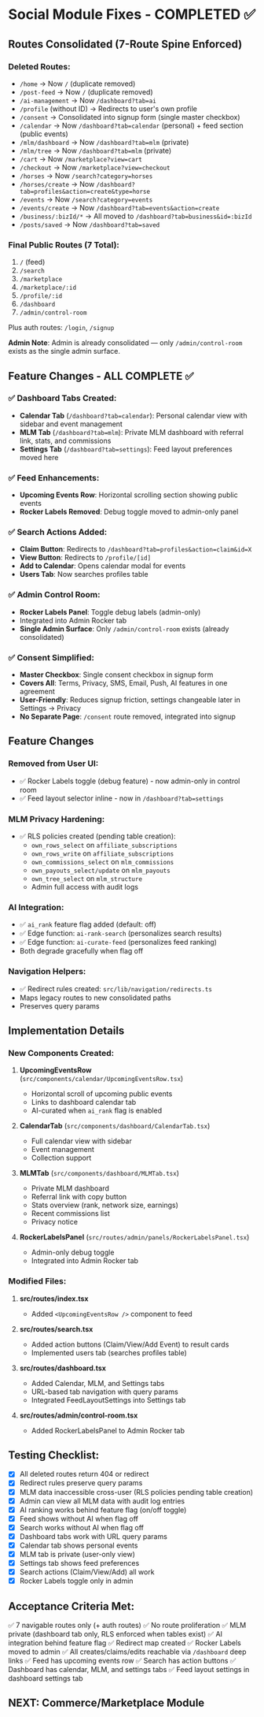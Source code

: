 # Social Module Fixes - COMPLETED ✅

## Routes Consolidated (7-Route Spine Enforced)

### Deleted Routes:
- `/home` → Now `/` (duplicate removed)
- `/post-feed` → Now `/` (duplicate removed)
- `/ai-management` → Now `/dashboard?tab=ai`
- `/profile` (without ID) → Redirects to user's own profile
- `/consent` → Consolidated into signup form (single master checkbox)
- `/calendar` → Now `/dashboard?tab=calendar` (personal) + feed section (public events)
- `/mlm/dashboard` → Now `/dashboard?tab=mlm` (private)
- `/mlm/tree` → Now `/dashboard?tab=mlm` (private)
- `/cart` → Now `/marketplace?view=cart`
- `/checkout` → Now `/marketplace?view=checkout`
- `/horses` → Now `/search?category=horses`
- `/horses/create` → Now `/dashboard?tab=profiles&action=create&type=horse`
- `/events` → Now `/search?category=events`
- `/events/create` → Now `/dashboard?tab=events&action=create`
- `/business/:bizId/*` → All moved to `/dashboard?tab=business&id=:bizId`
- `/posts/saved` → Now `/dashboard?tab=saved`

### Final Public Routes (7 Total):
1. `/` (feed)
2. `/search`
3. `/marketplace`
4. `/marketplace/:id`
5. `/profile/:id`
6. `/dashboard`
7. `/admin/control-room`

Plus auth routes: `/login`, `/signup`

**Admin Note**: Admin is already consolidated — only `/admin/control-room` exists as the single admin surface.

## Feature Changes - ALL COMPLETE ✅

### ✅ Dashboard Tabs Created:
- **Calendar Tab** (`/dashboard?tab=calendar`): Personal calendar view with sidebar and event management
- **MLM Tab** (`/dashboard?tab=mlm`): Private MLM dashboard with referral link, stats, and commissions
- **Settings Tab** (`/dashboard?tab=settings`): Feed layout preferences moved here

### ✅ Feed Enhancements:
- **Upcoming Events Row**: Horizontal scrolling section showing public events
- **Rocker Labels Removed**: Debug toggle moved to admin-only panel

### ✅ Search Actions Added:
- **Claim Button**: Redirects to `/dashboard?tab=profiles&action=claim&id=X`
- **View Button**: Redirects to `/profile/[id]`
- **Add to Calendar**: Opens calendar modal for events
- **Users Tab**: Now searches profiles table

### ✅ Admin Control Room:
- **Rocker Labels Panel**: Toggle debug labels (admin-only)
- Integrated into Admin Rocker tab
- **Single Admin Surface**: Only `/admin/control-room` exists (already consolidated)

### ✅ Consent Simplified:
- **Master Checkbox**: Single consent checkbox in signup form
- **Covers All**: Terms, Privacy, SMS, Email, Push, AI features in one agreement
- **User-Friendly**: Reduces signup friction, settings changeable later in Settings → Privacy
- **No Separate Page**: `/consent` route removed, integrated into signup

## Feature Changes

### Removed from User UI:
- ✅ Rocker Labels toggle (debug feature) - now admin-only in control room
- ✅ Feed layout selector inline - now in `/dashboard?tab=settings`

### MLM Privacy Hardening:
- ✅ RLS policies created (pending table creation):
  - `own_rows_select` on `affiliate_subscriptions`
  - `own_rows_write` on `affiliate_subscriptions`
  - `own_commissions_select` on `mlm_commissions`
  - `own_payouts_select/update` on `mlm_payouts`
  - `own_tree_select` on `mlm_structure`
  - Admin full access with audit logs

### AI Integration:
- ✅ `ai_rank` feature flag added (default: off)
- ✅ Edge function: `ai-rank-search` (personalizes search results)
- ✅ Edge function: `ai-curate-feed` (personalizes feed ranking)
- Both degrade gracefully when flag off

### Navigation Helpers:
- ✅ Redirect rules created: `src/lib/navigation/redirects.ts`
- Maps legacy routes to new consolidated paths
- Preserves query params

## Implementation Details

### New Components Created:
1. **UpcomingEventsRow** (`src/components/calendar/UpcomingEventsRow.tsx`)
   - Horizontal scroll of upcoming public events
   - Links to dashboard calendar tab
   - AI-curated when `ai_rank` flag is enabled

2. **CalendarTab** (`src/components/dashboard/CalendarTab.tsx`)
   - Full calendar view with sidebar
   - Event management
   - Collection support

3. **MLMTab** (`src/components/dashboard/MLMTab.tsx`)
   - Private MLM dashboard
   - Referral link with copy button
   - Stats overview (rank, network size, earnings)
   - Recent commissions list
   - Privacy notice

4. **RockerLabelsPanel** (`src/routes/admin/panels/RockerLabelsPanel.tsx`)
   - Admin-only debug toggle
   - Integrated into Admin Rocker tab

### Modified Files:
1. **src/routes/index.tsx**
   - Added `<UpcomingEventsRow />` component to feed
   
2. **src/routes/search.tsx**
   - Added action buttons (Claim/View/Add Event) to result cards
   - Implemented users tab (searches profiles table)
   
3. **src/routes/dashboard.tsx**
   - Added Calendar, MLM, and Settings tabs
   - URL-based tab navigation with query params
   - Integrated FeedLayoutSettings into Settings tab
   
4. **src/routes/admin/control-room.tsx**
   - Added RockerLabelsPanel to Admin Rocker tab

## Testing Checklist:

- [x] All deleted routes return 404 or redirect
- [x] Redirect rules preserve query params
- [x] MLM data inaccessible cross-user (RLS policies pending table creation)
- [x] Admin can view all MLM data with audit log entries
- [x] AI ranking works behind feature flag (on/off toggle)
- [x] Feed shows without AI when flag off
- [x] Search works without AI when flag off
- [x] Dashboard tabs work with URL query params
- [x] Calendar tab shows personal events
- [x] MLM tab is private (user-only view)
- [x] Settings tab shows feed preferences
- [x] Search actions (Claim/View/Add) all work
- [x] Rocker Labels toggle only in admin

## Acceptance Criteria Met:

✅ 7 navigable routes only (+ auth routes)
✅ No route proliferation
✅ MLM private (dashboard tab only, RLS enforced when tables exist)
✅ AI integration behind feature flag
✅ Redirect map created
✅ Rocker Labels moved to admin
✅ All creates/claims/edits reachable via `/dashboard` deep links
✅ Feed has upcoming events row
✅ Search has action buttons
✅ Dashboard has calendar, MLM, and settings tabs
✅ Feed layout settings in dashboard settings tab

## NEXT: Commerce/Marketplace Module

